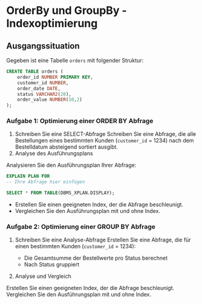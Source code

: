 # OrderBy und GroupBy - Indexoptimierung

## Ausgangssituation

Gegeben ist eine Tabelle ``orders`` mit folgender Struktur:

```sql
CREATE TABLE orders (
    order_id NUMBER PRIMARY KEY,
    customer_id NUMBER,
    order_date DATE,
    status VARCHAR2(20),
    order_value NUMBER(10,2)
);
```

### Aufgabe 1: Optimierung einer ORDER BY Abfrage

1. Schreiben Sie eine SELECT-Abfrage
Schreiben Sie eine Abfrage, die alle Bestellungen eines bestimmten Kunden (``customer_id`` = 1234) nach dem Bestelldatum absteigend sortiert ausgibt.
2. Analyse des Ausführungsplans

Analysieren Sie den Ausführungsplan Ihrer Abfrage:

```sql
EXPLAIN PLAN FOR
-- Ihre Abfrage hier einfügen

SELECT * FROM TABLE(DBMS_XPLAN.DISPLAY);
```

* Erstellen Sie einen geeigneten Index, der die Abfrage beschleunigt.
* Vergleichen Sie den Ausführungsplan mit und ohne Index.

### Aufgabe 2: Optimierung einer GROUP BY Abfrage

1. Schreiben Sie eine Analyse-Abfrage
Erstellen Sie eine Abfrage, die für einen bestimmten Kunden (``customer_id`` = 1234):
   * Die Gesamtsumme der Bestellwerte pro Status berechnet
   * Nach Status gruppiert

1. Analyse und Vergleich

Erstellen Sie einen geeigneten Index, der die Abfrage beschleunigt.
Vergleichen Sie den Ausführungsplan mit und ohne Index.
